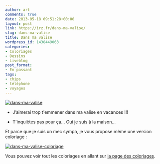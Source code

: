```yaml
---
author: art
comments: true
date: 2013-05-18 09:51:28+00:00
layout: post
link: https://irz.fr/dans-ma-valise/
slug: dans-ma-valise
title: Dans ma valise
wordpress_id: 1438449063
categories:
- Coloriages
- Dessins
- Liveblog
post_format:
- En passant
tags:
- chips
- téléphone
- voyages
---
```


[![dans-ma-valise](https://static.irz.fr/2013/05/dans-ma-valise-640x656.png)](https://irz.fr/recherche?q=dans-ma-valise)

<!-- more -->

- J’aimerai trop t'emmener dans ma valise en vacances !!!

- T'inquiètes pas pour ça... Oui je suis à la maison...

Et parce que je suis un mec sympa, je vous propose même une version coloriage :

[![dans-ma-valise-coloriage](https://static.irz.fr/2013/05/dans-ma-valise-coloriage-640x656.png)](https://irz.fr/recherche?q=dans-ma-valise-coloriage)


Vous pouvez voir tout les coloriages en allant sur [la page des coloriages](http://irz.fr/coloriages/).
